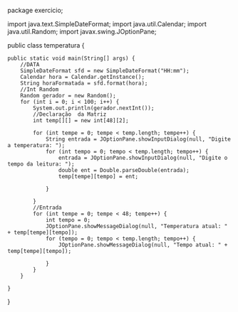 package exercicio;

import java.text.SimpleDateFormat;
import java.util.Calendar;
import java.util.Random;
import javax.swing.JOptionPane;

public class temperatura {

    public static void main(String[] args) {
        //DATA
        SimpleDateFormat sfd = new SimpleDateFormat("HH:mm");
        Calendar hora = Calendar.getInstance();
        String horaFormatada = sfd.format(hora);
        //Int Random
        Random gerador = new Random();
        for (int i = 0; i < 100; i++) {
            System.out.println(gerador.nextInt());
            //Declaração  da Matriz       
            int temp[][] = new int[48][2];
            
            for (int tempe = 0; tempe < temp.length; tempe++) {
                String entrada = JOptionPane.showInputDialog(null, "Digite a temperatura: ");
                for (int tempo = 0; tempo < temp.length; tempo++) {
                    entrada = JOptionPane.showInputDialog(null, "Digite o tempo da leitura: ");
                    double ent = Double.parseDouble(entrada);
                    temp[tempe][tempo] = ent;

                }

            }
            //Entrada   
            for (int tempe = 0; tempe < 48; tempe++) {
                int tempo = 0;
                JOptionPane.showMessageDialog(null, "Temperatura atual: " + temp[tempe][tempo]);
                for (tempo = 0; tempo < temp.length; tempo++) {
                    JOptionPane.showMessageDialog(null, "Tempo atual: " + temp[tempe][tempo]);

                }
            }
        }

    }
}
